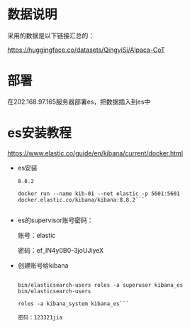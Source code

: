 # 数据说明

采用的数据是以下链接汇总的：

https://huggingface.co/datasets/QingyiSi/Alpaca-CoT

# 部署

在202.168.97.165服务器部署es，把数据插入到es中

# es安装教程

https://www.elastic.co/guide/en/kibana/current/docker.html


-   es安装

    ```docker run --name es-node01 --net elastic -p 9200:9200 -p 9300:9300 -t docker.elastic.co/elasticsearch/elasticsearch:
    8.8.2
    
    docker run --name kib-01 --net elastic -p 5601:5601 docker.elastic.co/kibana/kibana:8.8.2```


-   es的supervisor账号密码：

    账号：elastic 
    
    密码：ef_lN4y0B0-3joUJiyeX
    

-   创建账号给kibana

    ```bin/elasticsearch-users useradd kibana_es 
    
    bin/elasticsearch-users roles -a superuser kibana_es bin/elasticsearch-users
    
    roles -a kibana_system kibana_es```
    
    密码：123321jia